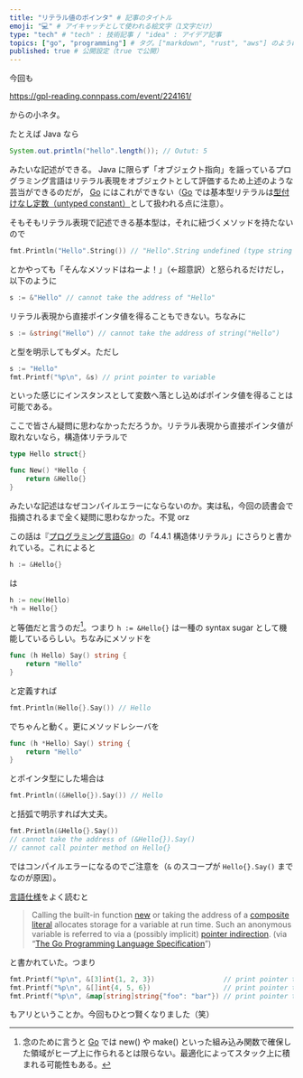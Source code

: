```yaml
---
title: "リテラル値のポインタ" # 記事のタイトル
emoji: "💻" # アイキャッチとして使われる絵文字（1文字だけ）
type: "tech" # "tech" : 技術記事 / "idea" : アイデア記事
topics: ["go", "programming"] # タグ。["markdown", "rust", "aws"] のように指定する
published: true # 公開設定（true で公開）
---
```


今回も

https://gpl-reading.connpass.com/event/224161/

からの小ネタ。

たとえば Java なら

```java
System.out.println("hello".length()); // Outut: 5
```

みたいな記述ができる。 Java に限らず「オブジェクト指向」を謡っているプログラミング言語はリテラル表現をオブジェクトとして評価するため上述のような芸当ができるのだが， [Go] にはこれができない（[Go] では基本型リテラルは[型付けなし定数（untyped constant）](https://zenn.dev/spiegel/articles/20210813-untyped-constant "uint(1) - uint(2) の評価 または型付けなし定数について")として扱われる点に注意）。

そもそもリテラル表現で記述できる基本型は，それに紐づくメソッドを持たないので

```go
fmt.Println("Hello".String()) // "Hello".String undefined (type string has no field or method String)
```

とかやっても「そんなメソッドはねーよ！」（←超意訳）と怒られるだけだし，以下のように

```go
s := &"Hello" // cannot take the address of "Hello"
```

リテラル表現から直接ポインタ値を得ることもできない。ちなみに

```go
s := &string("Hello") // cannot take the address of string("Hello")
```

と型を明示してもダメ。ただし

```go
s := "Hello"
fmt.Printf("%p\n", &s) // print pointer to variable
```

といった感じにインスタンスとして変数へ落とし込めばポインタ値を得ることは可能である。

ここで皆さん疑問に思わなかっただろうか。リテラル表現から直接ポインタ値が取れないなら，構造体リテラルで

```go
type Hello struct{}

func New() *Hello {
    return &Hello{}
}
```

みたいな記述はなぜコンパイルエラーにならないのか。実は私，今回の読書会で指摘されるまで全く疑問に思わなかった。不覚 orz

この話は『[プログラミング言語Go](https://www.amazon.co.jp/dp/4621300253/)』の「4.4.1 構造体リテラル」にさらりと書かれている。これによると

```go
h := &Hello{}
```

は

```go
h := new(Hello)
*h = Hello{}
```

と等価だと言うのだ[^mem1]。つまり `h := &Hello{}` は一種の syntax sugar として機能しているらしい。ちなみにメソッドを

[^mem1]: 念のために言うと [Go] では new() や make() といった組み込み関数で確保した領域がヒープ上に作られるとは限らない。最適化によってスタック上に積まれる可能性もある。


```go
func (h Hello) Say() string {
    return "Hello"
}
```

と定義すれば

```go
fmt.Println(Hello{}.Say()) // Hello
```

でちゃんと動く。更にメソッドレシーバを

```go
func (h *Hello) Say() string {
    return "Hello"
}
```

とポインタ型にした場合は

```go
fmt.Println((&Hello{}).Say()) // Hello
```

と括弧で明示すれば大丈夫。


```go
fmt.Println(&Hello{}.Say())
// cannot take the address of (&Hello{}).Say()
// cannot call pointer method on Hello{}
```

ではコンパイルエラーになるのでご注意を（`&` のスコープが `Hello{}.Say()` までなのが原因）。

[言語仕様](https://golang.org/ref/spec "The Go Programming Language Specification - The Go Programming Language")をよく読むと

>Calling the built-in function [new](https://golang.org/ref/spec#Allocation) or taking the address of a [composite literal](https://golang.org/ref/spec#Composite_literals) allocates storage for a variable at run time. Such an anonymous variable is referred to via a (possibly implicit) [pointer indirection](https://golang.org/ref/spec#Address_operators).
>(via “[The Go Programming Language Specification](https://golang.org/ref/spec#Variables)”)

と書かれていた。つまり

```go
fmt.Printf("%p\n", &[3]int{1, 2, 3})                 // print pointer to array
fmt.Printf("%p\n", &[]int{4, 5, 6})                  // print pointer to slice
fmt.Printf("%p\n", &map[string]string{"foo": "bar"}) // print pointer to map
```

もアリということか。今回もひとつ賢くなりました（笑）

[Go]: https://golang.org/ "The Go Programming Language"
<!-- eof -->
